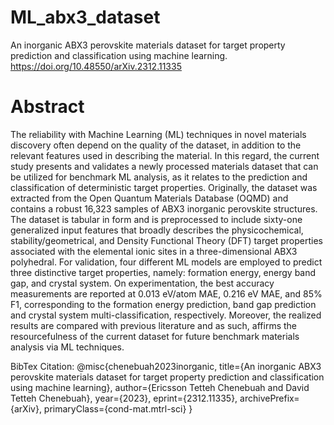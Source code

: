 # ML_abx3_dataset
An inorganic ABX3 perovskite materials dataset for target property prediction and classification using machine learning.
https://doi.org/10.48550/arXiv.2312.11335

# Abstract
The reliability with Machine Learning (ML) techniques in novel materials discovery often depend on the quality of the dataset, in addition to the relevant features used in describing the material. In this regard, the current study presents and validates a newly processed materials dataset that can be utilized for benchmark ML analysis, as it relates to the prediction and classification of deterministic target properties. Originally, the dataset was extracted from the Open Quantum Materials Database (OQMD) and contains a robust 16,323 samples of ABX3 inorganic perovskite structures. The dataset is tabular in form and is preprocessed to include sixty-one generalized input features that broadly describes the physicochemical, stability/geometrical, and Density Functional Theory (DFT) target properties associated with the elemental ionic sites in a three-dimensional ABX3 polyhedral. For validation, four different ML models are employed to predict three distinctive target properties, namely: formation energy, energy band gap, and crystal system. On experimentation, the best accuracy measurements are reported at 0.013 eV/atom MAE, 0.216 eV MAE, and 85% F1, corresponding to the formation energy prediction, band gap prediction and crystal system multi-classification, respectively. Moreover, the realized results are compared with previous literature and as such, affirms the resourcefulness of the current dataset for future benchmark materials analysis via ML techniques.

BibTex Citation:
@misc{chenebuah2023inorganic,
      title={An inorganic ABX3 perovskite materials dataset for target property prediction and classification using machine learning}, 
      author={Ericsson Tetteh Chenebuah and David Tetteh Chenebuah},
      year={2023},
      eprint={2312.11335},
      archivePrefix={arXiv},
      primaryClass={cond-mat.mtrl-sci}
}
